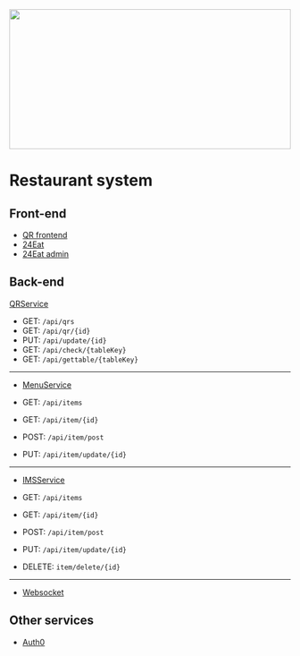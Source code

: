<img src="https://i.postimg.cc/J7q3q5fD/asdf.jpg" width="100%" height="250px"/>

# Restaurant system

## Front-end

- <a href="https://github.com/DB01-4/Qr-frontend">QR frontend</a>
- <a href="https://github.com/DB01-4/24Eat">24Eat</a>
- <a href="https://github.com/DB01-4/24eat-admin">24Eat admin</a>

## Back-end

<a href="https://github.com/DB01-4/QRService">QRService</a>

- GET: <code>/api/qrs</code>
- GET: <code>/api/qr/{id}</code>
- PUT: <code>/api/update/{id}</code>
- GET: <code>/api/check/{tableKey}</code>
- GET: <code>/api/gettable/{tableKey}</code>

<hr/>

- <a href="https://github.com/DB01-4/QRService">MenuService</a>

- GET: <code>/api/items</code>
- GET: <code>/api/item/{id}</code>
- POST: <code>/api/item/post</code>
- PUT: <code>/api/item/update/{id}</code>

<hr/>

- <a href="https://github.com/DB01-4/QRService">IMSService</a>

- GET: <code>/api/items</code>
- GET: <code>/api/item/{id}</code>
- POST: <code>/api/item/post</code>
- PUT: <code>/api/item/update/{id}</code>
- DELETE: <code>item/delete/{id}</code>

<hr/>


- <a href="https://github.com/DB01-4/QRService">Websocket</a>

## Other services

- <a href="https://auth0.com/">Auth0</a>
